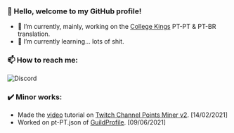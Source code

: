 ### 👋 Hello, welcome to my GitHub profile!

- 🔭 I’m currently, mainly, working on the [College Kings](https://collegekingsgame.com/) PT-PT & PT-BR translation.
- 🌱 I’m currently learning... lots of shit.

### 📫 How to reach me:
<img alt="Discord" src="https://discord.c99.nl/widget/theme-4/346608030579949568.png">

### ✔️ Minor works:
- Made the [video](https://www.youtube.com/watch?v=0VkM7NOZkuA) tutorial on [Twitch Channel Points Miner v2](https://github.com/Tkd-Alex/Twitch-Channel-Points-Miner-v2#windows). [14/02/2021]
- Worked on pt-PT.json of [GuildProfile](https://github.com/jaimeadf/BetterDiscordPlugins/tree/release/src/GuildProfile). [09/06/2021]

